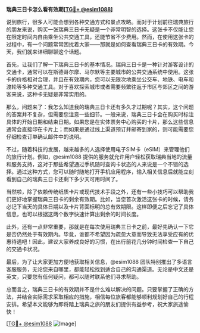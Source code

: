 **瑞典三日卡怎么看有效期[[TG💪+ @esim1088](https://t.me/s/esim1088)]**

说到旅行，很多人可能会想到各种交通方式和景点攻略。而对于计划前往瑞典旅行的朋友来说，购买一张瑞典三日卡无疑是一个非常明智的选择。这张卡不仅能让您在限定时间内自由乘坐公共交通工具，还能节省不少费用。然而，在使用这张卡的过程中，有一个问题常常困扰着大家——那就是如何查看瑞典三日卡的有效期。今天，我们就来详细聊聊这个话题。

首先，让我们了解一下瑞典三日卡的基本情况。瑞典三日卡是一种针对游客设计的交通卡，通常可以在斯德哥尔摩、马尔默等主要城市的公共交通系统中使用。这张卡的价格相对合理，并且在有效期内，您可以无限次地乘坐公交车、地铁、电车和渡轮等多种交通工具。对于喜欢探索城市或者需要频繁往返于市区与郊区之间的游客来说，这种卡无疑是非常实用的。

那么，问题来了：我怎么知道我的瑞典三日卡还有多久才过期呢？其实，这个问题的答案并不复杂，但需要您注意一些细节。一般来说，瑞典三日卡会在购买时标注具体的开始日期和结束日期。如果您是在实体票务中心购买的卡片，那么这些信息通常会直接印在卡片上；而如果是通过线上渠道预订并邮寄到家的，则可能需要您仔细检查订单确认邮件中的说明。

不过，随着科技的发展，越来越多的人选择使用电子SIM卡（eSIM）来管理他们的旅行计划。例如，@esim1088 提供的服务就允许用户轻松获取瑞典当地的流量和服务支持，这对于那些希望通过手机随时查询卡状态的人来说是一个不错的选择。通过这种方式，您可以随时随地打开手机应用程序，输入相关信息后就能立刻看到自己的瑞典三日卡还剩下多少天可用时间了。

当然啦，除了依赖传统纸质卡片或现代技术手段之外，还有一些小技巧可以帮助我们更好地掌握瑞典三日卡的剩余有效期。比如，当您首次激活这张卡的时候，请务必记下当天的具体日期以及卡片背面标明的总有效期限。这样即便之后忘记了具体信息，也可以根据这两个数字快速计算出剩余的时间长度。

此外，还有一点非常重要，那就是在每次使用瑞典三日卡之前，最好先确认一下它是否仍然处于有效期内。毕竟，谁都不希望因为疏忽大意而导致无法享受应有的优惠待遇吧！因此，建议大家养成良好的习惯，在出行前花几分钟时间检查一下自己的交通卡状况。

最后，为了让大家更加方便地获取相关信息，@esim1088 团队特别推出了多语言客服服务，无论您来自哪里，都能轻松找到适合自己的沟通渠道。无论是中文还是英文，只要您有任何疑问，都可以随时联系他们寻求帮助。

总而言之，瑞典三日卡的有效期并不是什么难以解决的问题。只要掌握了正确的方法，并结合实际需求采取相应的措施，相信每位旅客都能够顺利规划好自己的行程安排。希望本文能够为即将踏上瑞典之旅的朋友们提供有益参考，祝大家旅途愉快！

[[TG💪+ @esim1088](https://t.me/s/esim1088) ![Image](https://i.postimg.cc/4NQfJmqS/Snipaste-2025-05-13-00-14-12.png)]